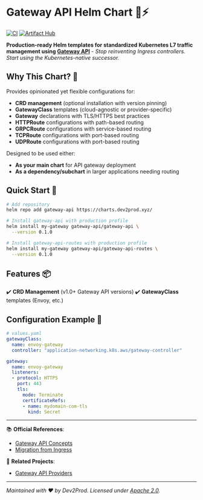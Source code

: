 # Gateway API Helm Chart 🚪⚡

[![CI](https://github.com/dev2prod-hub/gateway-api-helm/actions/workflows/lint-test.yaml/badge.svg)](https://github.com/dev2prod-hub/gateway-api-helm/actions)
[![Artifact Hub](https://img.shields.io/endpoint?url=https://artifacthub.io/badge/repository/gateway-api)](https://artifacthub.io/packages/search?repo=gateway-api)

**Production-ready Helm templates for standardized Kubernetes L7 traffic management using [Gateway API](https://gateway-api.sigs.k8s.io/)** -
_Stop reinventing Ingress controllers. Start using the Kubernetes-native successor._

## Why This Chart? 🌟
Provides opinionated yet flexible configurations for:
- **CRD management** (optional installation with version pinning)
- **GatewayClass** templates (cloud-agnostic or provider-specific)
- **Gateway** declarations with TLS/HTTPS best practices
- **HTTPRoute** configurations with path-based routing
- **GRPCRoute** configurations with service-based routing
- **TCPRoute** configurations with port-based routing
- **UDPRoute** configurations with port-based routing

Designed to be used either:
- **As your main chart** for API gateway deployment
- **As a dependency/subchart** in larger applications needing routing

## Quick Start 🚀
```bash
# Add repository
helm repo add gateway-api https://charts.dev2prod.xyz/

# Install gateway-api with production profile
helm install my-gateway gateway-api/gateway-api \
  --version 0.1.0

# Install gateway-api-routes with production profile
helm install my-gateway gateway-api/gateway-api-routes \
  --version 0.1.0
```

## Features 📦
✔️ **CRD Management** (v1.0+ Gateway API versions)
✔️ **GatewayClass** templates (Envoy, etc.)

## Configuration Example 🔧
```yaml
# values.yaml
gatewayClass:
  name: envoy-gateway
  controller: "application-networking.k8s.aws/gateway-controller"

gateway:
  name: envoy-gateway
  listeners:
  - protocol: HTTPS
    port: 443
    tls:
      mode: Terminate
      certificateRefs:
      - name: mydomain-com-tls
        kind: Secret
```

---

📚 **Official References**:
- [Gateway API Concepts](https://gateway-api.sigs.k8s.io/concepts/)
- [Migration from Ingress](https://gateway-api.sigs.k8s.io/guides/migration/)

🔗 **Related Projects**:
- [Gateway API Providers](https://gateway-api.sigs.k8s.io/implementations/)

---

_Maintained with ❤️ by Dev2Prod. Licensed under [Apache 2.0](LICENSE)._
